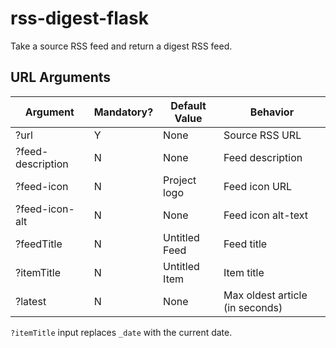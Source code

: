 # rss-digest-flask

Take a source RSS feed and return a digest RSS feed.

## URL Arguments

| Argument          | Mandatory? | Default Value | Behavior                        |
| ----------------- | ---------- | ------------- | ------------------------------- |
| ?url              | Y          | None          | Source RSS URL                  |
| ?feed-description | N          | None          | Feed description                |
| ?feed-icon        | N          | Project logo  | Feed icon URL                   |
| ?feed-icon-alt    | N          | None          | Feed icon alt-text              |
| ?feedTitle        | N          | Untitled Feed | Feed title                      |
| ?itemTitle        | N          | Untitled Item | Item title                      |
| ?latest           | N          | None          | Max oldest article (in seconds) |

`?itemTitle` input replaces `_date` with the current date.
